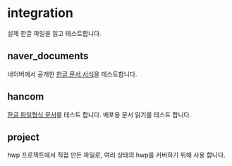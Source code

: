 # integration
실제 한글 파일을 읽고 테스트합니다.

## naver_documents
네이버에서 공개한 [한글 문서 서식](https://hangeul.naver.com/document)을 테스트합니다.

## hancom
[한글 파일형식 문서](https://www.hancom.com/etc/hwpDownload.do)를 테스트 합니다.
배포용 문서 읽기를 테스트 합니다.

## project
hwp 프로젝트에서 직접 만든 파일로, 여러 상태의 hwp를 커버하기 위해 사용 합니다.
